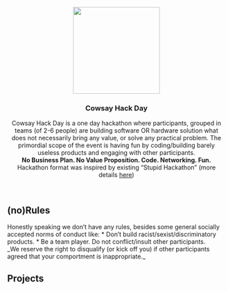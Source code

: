 <p align="center">
  <a href="https://www.facebook.com/events/352822025118549/">
    <img src="https://scontent-fra3-1.xx.fbcdn.net/v/t1.0-9/17426295_1894366747442390_3156411494003026437_n.png?oh=db198a069fab1c344e6cbf7eeb0671b0&oe=59504F4A" width=200 height=200>
  </a>

  <h3 align="center">Cowsay Hack Day</h3>
</p>
<p align="center">
Cowsay Hack Day is a one day hackathon where participants, grouped in teams (of 2-6 people) are building software OR hardware solution what does not necessarily bring any value, or solve any practical problem. The primordial scope of the event is having fun by coding/building barely useless products and engaging with other participants.
<br>
  <strong>No Business Plan. No Value Proposition. Code. Networking. Fun.</strong>

  <br>
  Hackathon format was inspired by existing “Stupid Hackathon” (more details <a href="http://www.stupidhackathon.com/">here</a>)
</p>


<br>

## (no)Rules
<p>
Honestly speaking we don’t have any rules, besides some general socially accepted norms of conduct like:
* Don’t build racist/sexist/discriminatory products.
* Be a team player. Do not conflict/insult other participants.
<br>
_We reserve the right to disqualify (or kick off you) if other participants agreed that your comportment is inappropriate._

## Projects

